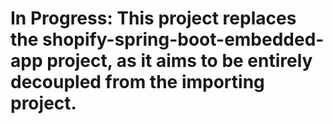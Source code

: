 # In Progress: This project replaces the shopify-spring-boot-embedded-app project, as it aims to be entirely decoupled from the importing project.
